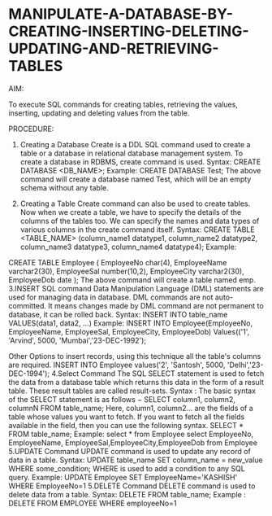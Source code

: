 # MANIPULATE-A-DATABASE-BY-CREATING-INSERTING-DELETING-UPDATING-AND-RETRIEVING-TABLES
AIM:

To execute SQL commands for creating tables, retrieving the values, inserting, updating and
deleting values from the table.

PROCEDURE:
1. Creating a Database
Create is a DDL SQL command used to create a table or a database in relational
database management system.
To create a database in RDBMS, create command is used.
Syntax:
CREATE DATABASE <DB_NAME>;
Example:
CREATE DATABASE Test;
The above command will create a database named Test, which will be an empty
schema without any table.

2. Creating a Table
Create command can also be used to create tables. Now when we create a table, we
have to specify the details of the columns of the tables too. We can specify the names and
data types of various columns in the create command itself.
Syntax:
CREATE TABLE <TABLE_NAME> (column_name1 datatype1, column_name2
datatype2, column_name3 datatype3, column_name4 datatype4);
Example:

CREATE TABLE Employee
(
EmployeeNo char(4),
EmployeeName varchar2(30),
EmployeeSal number(10,2),
EmployeeCity varchar2(30),
EmployeeDob date
);
The above command will create a table named emp.
3.INSERT SQL command
Data Manipulation Language (DML) statements are used for managing data in
database. DML commands are not auto-committed. It means changes made by DML
command are not permanent to database, it can be rolled back.
Syntax:
INSERT INTO table_name VALUES(data1, data2, ...)
Example:
INSERT INTO Employee(EmployeeNo, EmployeeName, EmployeeSal, EmployeeCity,
EmployeeDob) Values(('1', 'Arvind', 5000, 'Mumbai','23-DEC-1992');

Other Options to insert records, using this technique all the table's columns are required.
INSERT INTO Employee values('2', 'Santosh', 5000, 'Delhi','23-DEC-1994');
4.Select Command
The SQL SELECT statement is used to fetch the data from a database table which
returns this data in the form of a result table. These result tables are called result-sets.
Syntax :
The basic syntax of the SELECT statement is as follows −
SELECT column1, column2, columnN FROM table_name;
Here, column1, column2... are the fields of a table whose values you want to
fetch. If you want to fetch all the fields available in the field, then you can use
the following syntax.
SELECT * FROM table_name;
Example:
select * from Employee
select EmployeeNo, EmployeeName, EmployeeSal,EmployeeCity,EmployeeDob from
Employee
5.UPDATE Command
UPDATE command is used to update any record of data in a table.
Syntax:
UPDATE table_name SET column_name = new_value WHERE some_condition;
WHERE is used to add a condition to any SQL query.
Example:
UPDATE Employee SET EmployeeName='KASHISH' WHERE EmployeeNo=1
5.DELETE Command
DELETE command is used to delete data from a table.
Syntax:
DELETE FROM table_name;
Example :
DELETE FROM EMPLOYEE WHERE employeeNo=1
